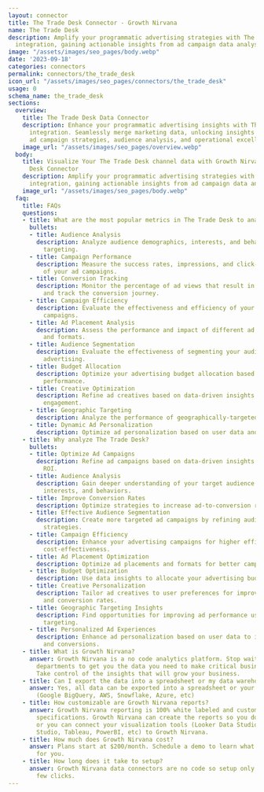 ```yaml
---
layout: connector
title: The Trade Desk Connector - Growth Nirvana
name: The Trade Desk
description: Amplify your programmatic advertising strategies with The Trade Desk
  integration, gaining actionable insights from ad campaign data analysis.
image: "/assets/images/seo_pages/body.webp"
date: '2023-09-18'
categories: connectors
permalink: connectors/the_trade_desk
icon_url: "/assets/images/seo_pages/connectors/the_trade_desk"
usage: 0
schema_name: the_trade_desk
sections:
  overview:
    title: The Trade Desk Data Connector
    description: Enhance your programmatic advertising insights with The Trade Desk
      integration. Seamlessly merge marketing data, unlocking insights that shape
      ad campaign strategies, audience analysis, and operational excellence.
    image_url: "/assets/images/seo_pages/overview.webp"
  body:
    title: Visualize Your The Trade Desk channel data with Growth Nirvana's The Trade
      Desk Connector
    description: Amplify your programmatic advertising strategies with The Trade Desk
      integration, gaining actionable insights from ad campaign data analysis.
    image_url: "/assets/images/seo_pages/body.webp"
  faq:
    title: FAQs
    questions:
    - title: What are the most popular metrics in The Trade Desk to analyze?
      bullets:
      - title: Audience Analysis
        description: Analyze audience demographics, interests, and behaviors to optimize
          targeting.
      - title: Campaign Performance
        description: Measure the success rates, impressions, and click-through rates
          of your ad campaigns.
      - title: Conversion Tracking
        description: Monitor the percentage of ad views that result in conversions
          and track the conversion journey.
      - title: Campaign Efficiency
        description: Evaluate the effectiveness and efficiency of your advertising
          campaigns.
      - title: Ad Placement Analysis
        description: Assess the performance and impact of different ad placements
          and formats.
      - title: Audience Segmentation
        description: Evaluate the effectiveness of segmenting your audience for targeted
          advertising.
      - title: Budget Allocation
        description: Optimize your advertising budget allocation based on campaign
          performance.
      - title: Creative Optimization
        description: Refine ad creatives based on data-driven insights to maximize
          engagement.
      - title: Geographic Targeting
        description: Analyze the performance of geographically-targeted ad campaigns.
      - title: Dynamic Ad Personalization
        description: Optimize ad personalization based on user data and behavior.
    - title: Why analyze The Trade Desk?
      bullets:
      - title: Optimize Ad Campaigns
        description: Refine ad campaigns based on data-driven insights to maximize
          ROI.
      - title: Audience Analysis
        description: Gain deeper understanding of your target audience's demographics,
          interests, and behaviors.
      - title: Improve Conversion Rates
        description: Optimize strategies to increase ad-to-conversion rates and ROI.
      - title: Effective Audience Segmentation
        description: Create more targeted ad campaigns by refining audience segmentation
          strategies.
      - title: Campaign Efficiency
        description: Enhance your advertising campaigns for higher efficiency and
          cost-effectiveness.
      - title: Ad Placement Optimization
        description: Optimize ad placements and formats for better campaign performance.
      - title: Budget Optimization
        description: Use data insights to allocate your advertising budget more effectively.
      - title: Creative Personalization
        description: Tailor ad creatives to user preferences for improved engagement
          and conversion rates.
      - title: Geographic Targeting Insights
        description: Find opportunities for improving ad performance using geographic
          targeting.
      - title: Personalized Ad Experiences
        description: Enhance ad personalization based on user data to increase engagement
          and conversions.
    - title: What is Growth Nirvana?
      answer: Growth Nirvana is a no code analytics platform. Stop waiting for other
        departments to get you the data you need to make critical business decisions.
        Take control of the insights that will grow your business.
    - title: Can I export the data into a spreadsheet or my data warehouse?
      answer: Yes, all data can be exported into a spreadsheet or your data warehouse
        (Google BigQuery, AWS, Snowflake, Azure, etc)
    - title: How customizable are Growth Nirvana reports?
      answer: Growth Nirvana reporting is 100% white labeled and customized to your
        specifications. Growth Nirvana can create the reports so you don’t have to
        or you can connect your visualization tools (Looker Data Studio/Google Data
        Studio, Tableau, PowerBI, etc) to Growth Nirvana.
    - title: How much does Growth Nirvana cost?
      answer: Plans start at $200/month. Schedule a demo to learn what plan is best
        for you.
    - title: How long does it take to setup?
      answer: Growth Nirvana data connectors are no code so setup only requires a
        few clicks.
---
```

